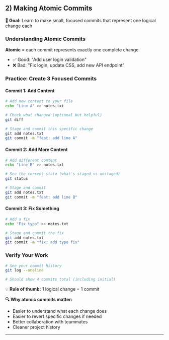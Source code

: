 ## 2) Making Atomic Commits

**🎯 Goal:** Learn to make small, focused commits that represent one logical change each

### Understanding Atomic Commits
**Atomic** = each commit represents exactly one complete change
- ✅ Good: "Add user login validation"
- ❌ Bad: "Fix login, update CSS, add new API endpoint"

### Practice: Create 3 Focused Commits

#### Commit 1: Add Content
```bash
# Add new content to your file
echo "Line A" >> notes.txt

# Check what changed (optional but helpful)
git diff

# Stage and commit this specific change
git add notes.txt
git commit -m "feat: add line A"
```

#### Commit 2: Add More Content  
```bash
# Add different content
echo "Line B" >> notes.txt

# See the current state (what's staged vs unstaged)
git status

# Stage and commit
git add notes.txt
git commit -m "feat: add line B"
```

#### Commit 3: Fix Something
```bash
# Add a fix
echo "Fix typo" >> notes.txt

# Stage and commit the fix
git add notes.txt
git commit -m "fix: add typo fix"
```

### Verify Your Work
```bash
# See your commit history
git log --oneline

# Should show 4 commits total (including initial)
```

💡 **Rule of thumb:** 1 logical change = 1 commit

**🔍 Why atomic commits matter:**
- Easier to understand what each change does
- Easier to revert specific changes if needed
- Better collaboration with teammates
- Cleaner project history

---
